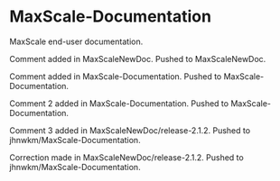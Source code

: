 # MaxScale-Documentation
MaxScale end-user documentation.

Comment added in MaxScaleNewDoc. Pushed to MaxScaleNewDoc.

Comment added in MaxScale-Documentation. Pushed to MaxScale-Documentation.

Comment 2 added in MaxScale-Documentation. Pushed to MaxScale-Documentation.

Comment 3 added in MaxScaleNewDoc/release-2.1.2. Pushed to jhnwkm/MaxScale-Documentation.

Correction made in MaxScaleNewDoc/release-2.1.2. Pushed to jhnwkm/MaxScale-Documentation.
